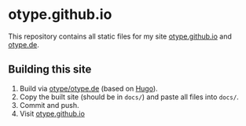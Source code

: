 # otype.github.io

This repository contains all static files for my site [otype.github.io](https://otype.github.io) and [otype.de](https://otype.de).

## Building this site

1. Build via [otype/otype.de](https://github.com/otype/otype.de) (based on [Hugo](https://gohugo.io/)).
2. Copy the built site (should be in `docs/`) and paste all files into `docs/`.
3. Commit and push.
4. Visit [otype.github.io](https://otype.github.io)
